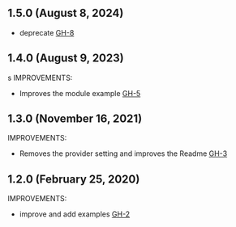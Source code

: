 ## 1.5.0 (August 8, 2024)

- deprecate [GH-8](https://github.com/alibabacloud-automation/terraform-alicloud-slb-listener/pull/8)

## 1.4.0 (August 9, 2023)
s
IMPROVEMENTS:

- Improves the module example [GH-5](https://github.com/terraform-alicloud-modules/terraform-alicloud-slb-listener/pull/5)

## 1.3.0 (November 16, 2021)

IMPROVEMENTS:

- Removes the provider setting and improves the Readme [GH-3](https://github.com/terraform-alicloud-modules/terraform-alicloud-slb-listener/pull/3)

## 1.2.0 (February 25, 2020)

IMPROVEMENTS:

- improve and add examples [GH-2](https://github.com/terraform-alicloud-modules/terraform-alicloud-slb-listener/pull/2)
